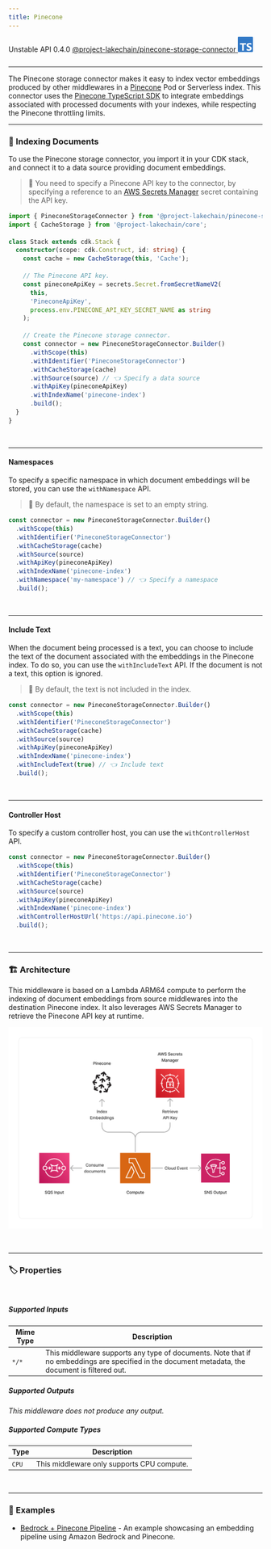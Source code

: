 ```yaml
---
title: Pinecone
---
```


<span title="Label: Pro" data-view-component="true" class="Label Label--api text-uppercase">
  Unstable API
</span>
<span title="Label: Pro" data-view-component="true" class="Label Label--version text-uppercase">
  0.4.0
</span>
<span title="Label: Pro" data-view-component="true" class="Label Label--package">
  <a target="_blank" href="https://www.npmjs.com/package/@project-lakechain/pinecone-storage-connector">
    @project-lakechain/pinecone-storage-connector
  </a>
</span>
<span class="language-icon">
  <svg role="img" viewBox="0 0 24 24" width="30" xmlns="http://www.w3.org/2000/svg" style="fill: #3178C6;"><title>TypeScript</title><path d="M1.125 0C.502 0 0 .502 0 1.125v21.75C0 23.498.502 24 1.125 24h21.75c.623 0 1.125-.502 1.125-1.125V1.125C24 .502 23.498 0 22.875 0zm17.363 9.75c.612 0 1.154.037 1.627.111a6.38 6.38 0 0 1 1.306.34v2.458a3.95 3.95 0 0 0-.643-.361 5.093 5.093 0 0 0-.717-.26 5.453 5.453 0 0 0-1.426-.2c-.3 0-.573.028-.819.086a2.1 2.1 0 0 0-.623.242c-.17.104-.3.229-.393.374a.888.888 0 0 0-.14.49c0 .196.053.373.156.529.104.156.252.304.443.444s.423.276.696.41c.273.135.582.274.926.416.47.197.892.407 1.266.628.374.222.695.473.963.753.268.279.472.598.614.957.142.359.214.776.214 1.253 0 .657-.125 1.21-.373 1.656a3.033 3.033 0 0 1-1.012 1.085 4.38 4.38 0 0 1-1.487.596c-.566.12-1.163.18-1.79.18a9.916 9.916 0 0 1-1.84-.164 5.544 5.544 0 0 1-1.512-.493v-2.63a5.033 5.033 0 0 0 3.237 1.2c.333 0 .624-.03.872-.09.249-.06.456-.144.623-.25.166-.108.29-.234.373-.38a1.023 1.023 0 0 0-.074-1.089 2.12 2.12 0 0 0-.537-.5 5.597 5.597 0 0 0-.807-.444 27.72 27.72 0 0 0-1.007-.436c-.918-.383-1.602-.852-2.053-1.405-.45-.553-.676-1.222-.676-2.005 0-.614.123-1.141.369-1.582.246-.441.58-.804 1.004-1.089a4.494 4.494 0 0 1 1.47-.629 7.536 7.536 0 0 1 1.77-.201zm-15.113.188h9.563v2.166H9.506v9.646H6.789v-9.646H3.375z"/></svg>
</span>
<div style="margin-top: 26px"></div>

---

The Pinecone storage connector makes it easy to index vector embeddings produced by other middlewares in a [Pinecone](https://www.pinecone.io/) Pod or Serverless index. This connector uses the [Pinecone TypeScript SDK](https://github.com/pinecone-io/pinecone-ts-client) to integrate embeddings associated with processed documents with your indexes, while respecting the Pinecone throttling limits.

---

### 🌲 Indexing Documents

To use the Pinecone storage connector, you import it in your CDK stack, and connect it to a data source providing document embeddings.

> 💁 You need to specify a Pinecone API key to the connector, by specifying a reference to an [AWS Secrets Manager](https://aws.amazon.com/secrets-manager/) secret containing the API key.

```typescript
import { PineconeStorageConnector } from '@project-lakechain/pinecone-storage-connector';
import { CacheStorage } from '@project-lakechain/core';

class Stack extends cdk.Stack {
  constructor(scope: cdk.Construct, id: string) {
    const cache = new CacheStorage(this, 'Cache');

    // The Pinecone API key.
    const pineconeApiKey = secrets.Secret.fromSecretNameV2(
      this,
      'PineconeApiKey',
      process.env.PINECONE_API_KEY_SECRET_NAME as string
    );

    // Create the Pinecone storage connector.
    const connector = new PineconeStorageConnector.Builder()
      .withScope(this)
      .withIdentifier('PineconeStorageConnector')
      .withCacheStorage(cache)
      .withSource(source) // 👈 Specify a data source
      .withApiKey(pineconeApiKey)
      .withIndexName('pinecone-index')
      .build();
  }
}
```

<br>

---

#### Namespaces

To specify a specific namespace in which document embeddings will be stored, you can use the `withNamespace` API.

> 💁 By default, the namespace is set to an empty string.

```typescript
const connector = new PineconeStorageConnector.Builder()
  .withScope(this)
  .withIdentifier('PineconeStorageConnector')
  .withCacheStorage(cache)
  .withSource(source)
  .withApiKey(pineconeApiKey)
  .withIndexName('pinecone-index')
  .withNamespace('my-namespace') // 👈 Specify a namespace
  .build();
```

<br>

---

#### Include Text

When the document being processed is a text, you can choose to include the text of the document associated with the embeddings in the Pinecone index. To do so, you can use the `withIncludeText` API. If the document is not a text, this option is ignored.

> 💁 By default, the text is not included in the index.

```typescript
const connector = new PineconeStorageConnector.Builder()
  .withScope(this)
  .withIdentifier('PineconeStorageConnector')
  .withCacheStorage(cache)
  .withSource(source)
  .withApiKey(pineconeApiKey)
  .withIndexName('pinecone-index')
  .withIncludeText(true) // 👈 Include text
  .build();
```

<br>

---

#### Controller Host

To specify a custom controller host, you can use the `withControllerHost` API.

```typescript
const connector = new PineconeStorageConnector.Builder()
  .withScope(this)
  .withIdentifier('PineconeStorageConnector')
  .withCacheStorage(cache)
  .withSource(source)
  .withApiKey(pineconeApiKey)
  .withIndexName('pinecone-index')
  .withControllerHostUrl('https://api.pinecone.io')
  .build();
```

<br>

---

### 🏗️ Architecture

This middleware is based on a Lambda ARM64 compute to perform the indexing of document embeddings from source middlewares into the destination Pinecone index. It also leverages AWS Secrets Manager to retrieve the Pinecone API key at runtime.

![Pinecone Storage Connector Architecture](../../../assets/pinecone-storage-connector-architecture.png)

<br>

---

### 🏷️ Properties

<br>

##### Supported Inputs

|  Mime Type  | Description |
| ----------- | ----------- |
| `*/*` | This middleware supports any type of documents. Note that if no embeddings are specified in the document metadata, the document is filtered out. |

##### Supported Outputs

*This middleware does not produce any output.*

##### Supported Compute Types

| Type  | Description |
| ----- | ----------- |
| `CPU` | This middleware only supports CPU compute. |

<br>

---

### 📖 Examples

- [Bedrock + Pinecone Pipeline](https://github.com/awslabs/project-lakechain/tree/main/examples/simple-pipelines/embedding-pipelines/bedrock-pinecone-pipeline) - An example showcasing an embedding pipeline using Amazon Bedrock and Pinecone.
